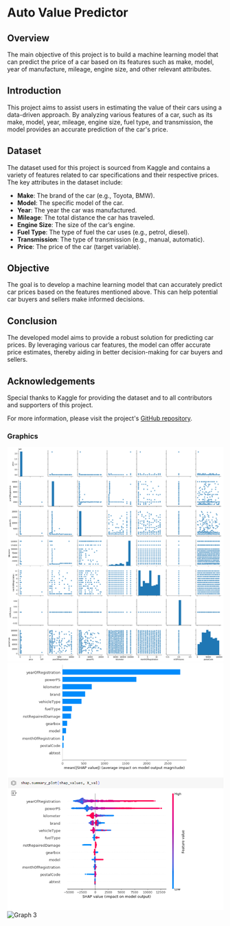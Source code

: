 # Auto Value Predictor

## Overview
The main objective of this project is to build a machine learning model that can predict the price of a car based on its features such as make, model, year of manufacture, mileage, engine size, and other relevant attributes.

## Introduction
This project aims to assist users in estimating the value of their cars using a data-driven approach. By analyzing various features of a car, such as its make, model, year, mileage, engine size, fuel type, and transmission, the model provides an accurate prediction of the car's price.

## Dataset
The dataset used for this project is sourced from Kaggle and contains a variety of features related to car specifications and their respective prices. The key attributes in the dataset include:
- **Make**: The brand of the car (e.g., Toyota, BMW).
- **Model**: The specific model of the car.
- **Year**: The year the car was manufactured.
- **Mileage**: The total distance the car has traveled.
- **Engine Size**: The size of the car’s engine.
- **Fuel Type**: The type of fuel the car uses (e.g., petrol, diesel).
- **Transmission**: The type of transmission (e.g., manual, automatic).
- **Price**: The price of the car (target variable).

## Objective
The goal is to develop a machine learning model that can accurately predict car prices based on the features mentioned above. This can help potential car buyers and sellers make informed decisions.

## Conclusion
The developed model aims to provide a robust solution for predicting car prices. By leveraging various car features, the model can offer accurate price estimates, thereby aiding in better decision-making for car buyers and sellers.

## Acknowledgements
Special thanks to Kaggle for providing the dataset and to all contributors and supporters of this project.

For more information, please visit the project's [GitHub repository](https://github.com/yourusername/Auto_value_predictor).

### Graphics
![Graph 1](img/1.png)
![Graph 2](img/2.png)
![Graph 3](img/3.png)